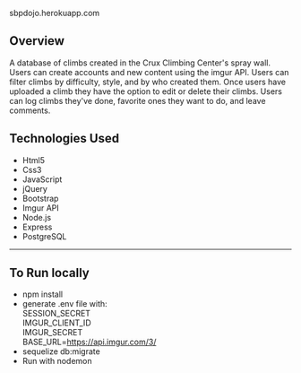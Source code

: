 sbpdojo.herokuapp.com

## Overview
A database of climbs created in the Crux Climbing Center's spray wall. Users can create accounts and new content using the imgur API. Users can filter climbs by difficulty, style, and by who created them. Once users have uploaded a climb they have the option to edit or delete their climbs. Users can log climbs they've done, favorite ones they want to do, and leave comments.

## Technologies Used
- Html5
- Css3
- JavaScript
- jQuery
- Bootstrap
- Imgur API
- Node.js
- Express
- PostgreSQL
***

## To Run locally
- npm install
- generate .env file with:  
	SESSION_SECRET  
	IMGUR_CLIENT_ID  
	IMGUR_SECRET  
	BASE_URL=https://api.imgur.com/3/  
- sequelize db:migrate
- Run with nodemon
